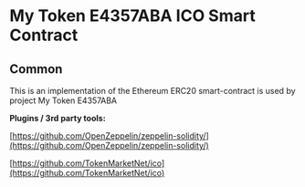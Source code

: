# My Token E4357ABA ICO Smart Contract

## Common

This is an implementation of the Ethereum ERC20 smart-contract is used by project My Token E4357ABA

<b>Plugins / 3rd party tools:</b>

[https://github.com/OpenZeppelin/zeppelin-solidity/](https://github.com/OpenZeppelin/zeppelin-solidity/)

[https://github.com/TokenMarketNet/ico](https://github.com/TokenMarketNet/ico)